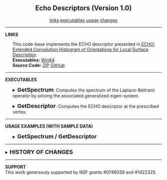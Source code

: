<center><h2>Echo Descriptors (Version 1.0)</h2></center>
<center>
<a href="#LINKS">links</a>
<a href="#EXECUTABLES">executables</a>
<a href="#USAGE">usage</a>
<a href="#CHANGES">changes</a>
</center>
<hr>
<a name="LINKS"><b>LINKS</b></a><br>
<ul>
This code-base implements the ECHO descriptor presented in <A HREF="http://www.cs.jhu.edu/~misha/MyPapers/CGF21.pdf">ECHO: Extended Convolution Histogram of Orientations for Local Surface Description</A>.
<br>
<b>Executables: </b>
<a href="http://www.cs.jhu.edu/~misha/Code/ECHODescriptors/Version1.00/ECHODescriptors.x64.zip">Win64</a><br>
<b>Source Code:</b>
<a href="http://www.cs.jhu.edu/~misha/Code/ECHODescriptors/Version1.00/ECHODescriptors.zip">ZIP</a> <a href="https://github.com/mkazhdan/EchoDescriptors">GitHub</a><br>
<!--
<b>Older Versions:</b>
<a href="http://www.cs.jhu.edu/~misha/Code/PoissonRecon/Version1/">V1</a>
-->
</ul>
<hr>
<a name="EXECUTABLES"><b>EXECUTABLES</b></a><br>
<ul>
<dl>
<DETAILS>
<SUMMARY>
<font size="+1"><b>GetSpectrum</b></font>:
Computes the spectrum of the Laplace-Beltrami operator by solving the associated generalized eigen-system.
</SUMMARY>
<dt><b>--in</b> &lt;<i>input triangle mesh</i>&gt;
</dt><dd> This string is the name of the file from which the triangle mesh will be read.<br>
The file is assumed to be in <a href="http://www.cc.gatech.edu/projects/large_models/ply.html">PLY</a> format.
</dd>

</dd><dt>[<b>--out</b> &lt;<i>output spectrum file</i>&gt;]
</dt><dd> This string is the name of the file to which the computed spectrum will be written. 

</dd><dt>[<b>--dim</b> &lt;<i>spectral dimension</i>&gt;]
</dt><dd> This integer specifies the number of eigenvalue/eigenvector pairs to be computed.<br>
The default value for this parameter is 200.

</dd><dt>[<b>--off</b> &lt;<i>shift offset</i>&gt;]
</dt><dd> This floating point value specifies the offset to be used in the invert-and-shift implementation computing the lower-frequency part of the spectrum.<br>
The default value for this parameter is 100.

</dd><dt>[<b>--verbose</b>]
</dt><dd> Enabling this flag gives the running time for computing the spectrum.

</dd>
</DETAILS>
</dl>
</ul>


<ul>
<dl>
<DETAILS>
<SUMMARY>
<font size="+1"><b>GetDescriptor</b></font>:
Computes the ECHO descriptor at the prescribed vertex.
</SUMMARY>
<dt><b>--in</b> &lt;<i>input triangle mesh</i>&gt;
</dt><dd> This string is the name of the file from which the triangle mesh will be read.<br>
The file is assumed to be in <a href="http://www.cc.gatech.edu/projects/large_models/ply.html">PLY</a> format.

</dd><dt><b>--vertex</b> &lt;<i>vertex index</i>&gt;]
</dt><dd> This integer specifies the index of the vertex at which the ECHO descriptor should be computed.<BR>
If the prescribed value is negative, the code will compute descriptors at -(<i>vertex index</i>) random locations and will not write out the results.

</dd><dt>[<b>--spec</b> &lt;<i>spectral decomposition file</i>&gt;]
</dt><dd> This string is the name of the file from which the spectral decomposition of the triangle mesh will be read.<BR>
If no file specified, the code will first compute the spectral decomposition (using the lowest 200 eigenvector/eigenvalue pairs) and use that for processing.

</dd><dt>[<b>--out</b> &lt;<i>output ECHO descriptor</i>&gt;]
</dt><dd> This string is the name of the file to which the computed ECHO descriptor will be written.<BR>
If the extension of the filename is "<I>txt</I>" the descriptor will be written out in ASCII format. Otherwise, the descriptor will be written out as an image. (Currently, BMP, JPEG, PNG, and PBM formats are supported.)

</dd><dt>[<b>--distance</b> &lt;<i>distance type</i>&gt;]
</dt><dd> This integer specifies the type of distance used for computing the ECHO descriptor. Supported values are:
<UL>
<LI>0: geodesic
<LI>1: biharmonic
<LI>2: diffusion
<LI>3: commute
</UL>
<BR>
The default value for this parameter is 1 (i.e. biharmonic).

</dd><dt>[<b>--diffusion</b> &lt;<i>diffusion time</i>&gt;]
</dt><dd> If the diffusion distance is used as the distance, this floating point gives the diffusion time.<BR>
The default value for this parameter is 0.1.

</dd><dt>[<b>--tau</b> &lt;<i>radius scale</i>&gt;]
</dt><dd> This floating point value defines the support radius for computing the ECHO descriptor. Specifically, string is the name of the file to which the the octree and solution coefficients are to be written. Specifically, the radius of support is defined as:
<img src="https://latex.codecogs.com/svg.latex?\Large&space;\tau\cdot\sqrt{\frac{|M|}{\pi}}" title="\Large \tau\cdot\sqrt{\frac{|M|}{\pi}}" HEIGHT="36"> where <I>|M|</I> is the area of the mesh.<BR>
The default value for this parameter is 0.08.

</dd><dt>[<b>--hRadius</b> &lt;<i>histogram radius</i>&gt;]
</dt><dd> This integer specifies the radius of the histogram used to discrtize the ECHO descriptor. (If the prescribed radius is <I>r</I> then the ECHO descriptor will be sampled on a (2<I>r</I>+1)&times;(2<I>r</I>+1) grid.<BR>
The default value for this parameter is 5.

</dd><dt>[<b>--resolution</b> &lt;<i>output resolution</i>&gt;]
</dt><dd> This integer specifies the resolution to which the ECHO descriptor will be resampled prior to output.<BR>
If no value is specfied, the resolution of the output will match the resolution of the histogram.

</dd><dt>[<b>--dev</b> &lt;<i>standard deviation for color mapping</i>&gt;]
</dt><dd> If the ECHO descriptor is written out as an image. If the prescribed deviation <I>dev</I> is negative, an ECHO value of <I>v</I> is computed to the color whose HSV representation is (0,0,<I>v</I>/(3x&sigma;)), where &sigma; is the standard deviation of ECHO values over the descriptor. If the prescribed deviation deviation is positiven, the HSV representation is (4&pi;/3&times;<I>dev</I>/&sigma;,1,<I>v</I>/(3&times;&sigma;)).<BR>
The default value for this parameter is -1.

</dd><dt>[<b>--verbose</b>]
</dt><dd> Enabling this flag provides a break-down of the running times for the different steps of computing the ECHO descriptor.


</dd>
</DETAILS>
</dl>
</ul>


<hr>
<a name="USAGE"><b>USAGE EXAMPLES (WITH SAMPLE DATA)</b></a><br>

<ul>
<dl>
<DETAILS>
<SUMMARY>
<font size="+1"><b>GetSpectrum / GetDescriptor</b></font>
</SUMMARY>
For testing purposes, we provide the <A HREF="http://www.cs.jhu.edu/~misha/Code/ECHODescriptors/wolf0.ply"><I>wolf0</I></A> model from the publicly available <A HREF="http://tosca.cs.technion.ac.il/book/resources_data.html">TOSCA dataset</A>.

The spectrum of the Laplace-Beltrami operator can be computed by calling:
<blockquote><code>% GetSpectrum --in wolf0.ply --out wolf0.spec --verbose</code></blockquote>
This will output the spectrum to the file <I>wolf0.spec</I> and provide the running time for computing the spectrum.<BR>

A visualization of the descriptor at vertex 1000 of the mesh can be obtained by calling:
<blockquote><code>% GetDescriptor --in wolf0.ply --spec wolf0.spec --vertex 1000 --out wolf0.1000.jpeg --hRadius 10 --resolution 1024 --dev 0.005--verbose</code></blockquote>
This produces a 1024&times;1024 JPEG (color) image visualizing the ECHO descriptor computed over a histogram of size 21&times;21. Running times for the individual steps of the computation are written out to the command prompt. (Note that as the spectrum is provided as input the time for obtaining the spectrum is just the time required to read it from disk.)<BR>

A more accurate break-down of run-time performance can be obtained by computing the ECHO descriptors at 10000 random positions on the mesh:
<blockquote><code>% GetDescriptor --in wolf0.ply --hRadius 10 --vertex -10000 --verbose</code></blockquote>
Since the spectrum is not provided as input, the time for obtaining the spectrum is the time required for constructing and solving the associated generalized eigenproblem.

</DETAILS>
</dl>
</ul>

<hr>
<DETAILS>
<SUMMARY>
<A NAME="CHANGES"><font size="+1"><b><B>HISTORY OF CHANGES</B></b></font></A>
</SUMMARY>
<a href="http://www.cs.jhu.edu/~misha/Code/ECHODescriptors/Version1.00/">Version 1.00</a>:
<ol>
<li> The original release of the source code.
</li></ol>

</DETAILS>


<hr>
<a name="SUPPORT"><b>SUPPORT</b></a><br>
This work genersouly supported by NSF grants #0746039 and #1422325.
